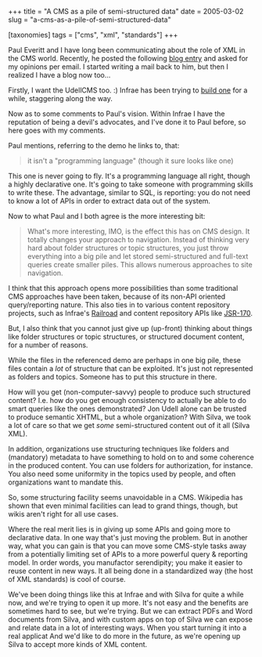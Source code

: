 +++
title = "A CMS as a pile of semi-structured data"
date = 2005-03-02
slug = "a-cms-as-a-pile-of-semi-structured-data"

[taxonomies]
tags = ["cms", "xml", "standards"]
+++

Paul Everitt and I have long been communicating about the role of XML in
the CMS world. Recently, he posted the following [blog
entry](http://radio.weblogs.com/0116506/2005/03/02.html#a290) and asked
for my opinions per email. I started writing a mail back to him, but
then I realized I have a blog now too...

Firstly, I want the UdellCMS too. :) Infrae has been trying to [build
one](http://www.infrae.com/products/silva) for a while, staggering along
the way.

Now as to some comments to Paul's vision. Within Infrae I have the
reputation of being a devil's advocates, and I've done it to Paul
before, so here goes with my comments.

Paul mentions, referring to the demo he links to, that:

> it isn't a "programming language" (though it sure looks like one)

This one is never going to fly. It's a programming language all right,
though a highly declarative one. It's going to take someone with
programming skills to write these. The advantage, similar to SQL, is
reporting: you do not need to know a lot of APIs in order to extract
data out of the system.

Now to what Paul and I both agree is the more interesting bit:

> What's more interesting, IMO, is the effect this has on CMS design. It
> totally changes your approach to navigation. Instead of thinking very
> hard about folder structures or topic structures, you just throw
> everything into a big pile and let stored semi-structured and
> full-text queries create smaller piles. This allows numerous
> approaches to site navigation.

I think that this approach opens more possibilities than some
traditional CMS approaches have been taken, because of its non-API
oriented query/reporting nature. This also ties in to various content
repository projects, such as Infrae's
[Railroad](http://www.infrae.com/products/railroad) and content
repository APIs like
[JSR-170](http://jcp.org/aboutJava/communityprocess/pfd/jsr170/index.html).

But, I also think that you cannot just give up (up-front) thinking about
things like folder structures or topic structures, or structured
document content, for a number of reasons.

While the files in the referenced demo are perhaps in one big pile,
these files contain a _lot_ of structure that can be exploited. It's
just not represented as folders and topics. Someone has to put this
structure in there.

How will you get (non-computer-savvy) people to produce such structured
content? I.e. how do you get enough consistency to actually be able to
do smart queries like the ones demonstrated? Jon Udell alone can be
trusted to produce semantic XHTML, but a whole organization? With Silva,
we took a lot of care so that we get _some_ semi-structured content out
of it all (Silva XML).

In addition, organizations use structuring techniques like folders and
(mandatory) metadata to have something to hold on to and some coherence
in the produced content. You can use folders for authorization, for
instance. You also need some uniformity in the topics used by people,
and often organizations want to mandate this.

So, some structuring facility seems unavoidable in a CMS. Wikipedia has
shown that even minimal facilities can lead to grand things, though, but
wikis aren't right for all use cases.

Where the real merit lies is in giving up some APIs and going more to
declarative data. In one way that's just moving the problem. But in
another way, what you can gain is that you can move some CMS-style tasks
away from a potentially limiting set of APIs to a more powerful query &
reporting model. In order words, you manufactor serendipity; you make it
easier to reuse content in new ways. It all being done in a standardized
way (the host of XML standards) is cool of course.

We've been doing things like this at Infrae and with Silva for quite a
while now, and we're trying to open it up more. It's not easy and the
benefits are sometimes hard to see, but we're trying. But we can extract
PDFs and Word documents from Silva, and with custom apps on top of Silva
we can expose and relate data in a lot of interesting ways. When you
start turning it into a real applicat And we'd like to do more in the
future, as we're opening up Silva to accept more kinds of XML content.
